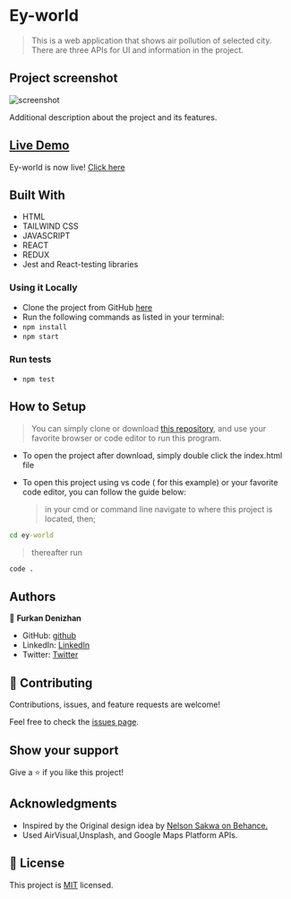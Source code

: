 # Ey-world

> This is a web application that shows air pollution of selected city. There are three APIs for UI and information in the project.

## Project screenshot

![screenshot](./screenRecorder.gif)

Additional description about the project and its features.

## [Live Demo](https://ey-world.netlify.app/)

Ey-world is now live! [Click here](https://ey-world.netlify.app/)

## Built With

- HTML
- TAILWIND CSS
- JAVASCRIPT
- REACT
- REDUX
- Jest and React-testing libraries

### Using it Locally

- Clone the project from GitHub [here](https://github.com/nevisende/ey-world.git)
- Run the following commands as listed in your terminal:
- `npm install`
- `npm start`

### Run tests

- `npm test`

## How to Setup

> You can simply clone or download [this repository](https://github.com/nevisende/ey-world.git), and use your favorite browser or code editor to run this program.

- To open the project after download, simply double click the index.html file

- To open this project using vs code ( for this example) or your favorite code editor, you can follow the guide below:
  > in your cmd or command line navigate to where this project is located, then;

```cmd
cd ey-world
```

> thereafter run

```cmd
code .
```

## Authors

👤 **Furkan Denizhan**

- GitHub: [github](https://github.com/nevisende)
- LinkedIn: [LinkedIn](https://www.linkedin.com/in/furkan-denizhan/)
- Twitter: [Twitter](https://twitter.com/nevisen_de)

## 🤝 Contributing

Contributions, issues, and feature requests are welcome!

Feel free to check the [issues page](../../issues/).

## Show your support

Give a ⭐️ if you like this project!



## Acknowledgments

- Inspired by the Original design idea by [Nelson Sakwa on Behance.](https://www.behance.net/sakwadesignstudio)
- Used AirVisual,Unsplash, and Google Maps Platform APIs.

## 📝 License

This project is [MIT](./MIT.md) licensed.
